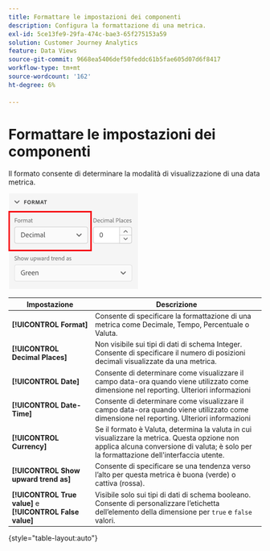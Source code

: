 ```yaml
---
title: Formattare le impostazioni dei componenti
description: Configura la formattazione di una metrica.
exl-id: 5ce13fe9-29fa-474c-bae3-65f275153a59
solution: Customer Journey Analytics
feature: Data Views
source-git-commit: 9668ea5406def50feddc61b5fae605d07d6f8417
workflow-type: tm+mt
source-wordcount: '162'
ht-degree: 6%

---
```


# Formattare le impostazioni dei componenti

Il formato consente di determinare la modalità di visualizzazione di una data metrica.

![Impostazioni del formato](../assets/format-settings.png)

| Impostazione | Descrizione |
| --- | --- |
| **[!UICONTROL Format]** | Consente di specificare la formattazione di una metrica come Decimale, Tempo, Percentuale o Valuta. |
| **[!UICONTROL Decimal Places]** | Non visibile sui tipi di dati di schema Integer. Consente di specificare il numero di posizioni decimali visualizzate da una metrica. |
| **[!UICONTROL Date]** | Consente di determinare come visualizzare il campo data-ora quando viene utilizzato come dimensione nel reporting. Ulteriori informazioni |
| **[!UICONTROL Date-Time]** | Consente di determinare come visualizzare il campo data-ora quando viene utilizzato come dimensione nel reporting. Ulteriori informazioni |
| **[!UICONTROL Currency]** | Se il formato è Valuta, determina la valuta in cui visualizzare la metrica. Questa opzione non applica alcuna conversione di valuta; è solo per la formattazione dell&#39;interfaccia utente. |
| **[!UICONTROL Show upward trend as]** | Consente di specificare se una tendenza verso l’alto per questa metrica è buona (verde) o cattiva (rossa). |
| **[!UICONTROL True value]** e **[!UICONTROL False value]** | Visibile solo sui tipi di dati di schema booleano. Consente di personalizzare l’etichetta dell’elemento della dimensione per `true` e `false` valori. |

{style=&quot;table-layout:auto&quot;}
